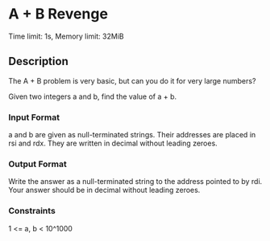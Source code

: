 # A + B Revenge

Time limit: 1s, Memory limit: 32MiB

## Description

The A + B problem is very basic, but can you do it for very large numbers?

Given two integers a and b, find the value of a + b.

### Input Format

a and b are given as null-terminated strings. Their addresses are placed in rsi and rdx. They are written in decimal without leading zeroes.

### Output Format

Write the answer as a null-terminated string to the address pointed to by rdi. Your answer should be in decimal without leading zeroes.

### Constraints

1 <= a, b < 10^1000
